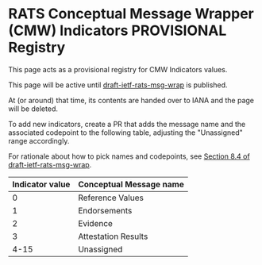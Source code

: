 # RATS Conceptual Message Wrapper (CMW) Indicators **PROVISIONAL** Registry

This page acts as a provisional registry for CMW Indicators values.

This page will be active until [draft-ietf-rats-msg-wrap](https://datatracker.ietf.org/doc/draft-ietf-rats-msg-wrap/) is published.

At (or around) that time, its contents are handed over to IANA and the page will be deleted.

To add new indicators, create a PR that adds the message name and the associated codepoint to the following table, adjusting the "Unassigned" range accordingly. 

For rationale about how to pick names and codepoints, see [Section 8.4 of draft-ietf-rats-msg-wrap](https://www.ietf.org/archive/id/draft-ietf-rats-msg-wrap-04.html#section-8.4).

| Indicator value |	Conceptual Message name	|
| -- | -- |
| 0 | Reference Values |
| 1 | Endorsements |
| 2 | Evidence |
| 3 | Attestation Results	|
| 4-15 | Unassigned	|

